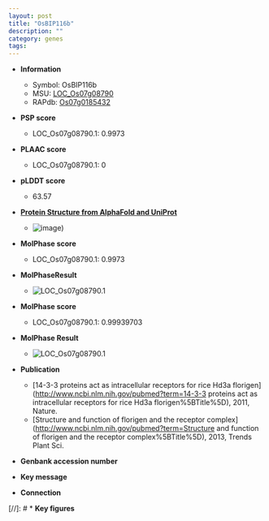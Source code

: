 ```yaml
---
layout: post
title: "OsBIP116b"
description: ""
category: genes
tags: 
---
```


* **Information**  
    + Symbol: OsBIP116b  
    + MSU: [LOC_Os07g08790](http://rice.plantbiology.msu.edu/cgi-bin/ORF_infopage.cgi?orf=LOC_Os07g08790)  
    + RAPdb: [Os07g0185432](http://rapdb.dna.affrc.go.jp/viewer/gbrowse_details/irgsp1?name=Os07g0185432)  

* **PSP score**  
    + LOC_Os07g08790.1: 0.9973 

* **PLAAC score**  
    + LOC_Os07g08790.1: 0 

* **pLDDT score**
    + 63.57

* **[Protein Structure from AlphaFold and UniProt](https://www.uniprot.org/uniprotkb/A0A0P0X365/entry#structure)**
    + ![image](https://ricepsp.github.io/images/A/AF-A0A0P0X365-F1.png))

* **MolPhase score**
    + LOC_Os07g08790.1: 0.9973

* **MolPhaseResult**
    + ![LOC_Os07g08790.1](https://ricepsp.github.io/pictures/LOC_Os07g/LOC_Os07g08790.1.png)

* **MolPhase score**
    + LOC_Os07g08790.1: 0.99939703

* **MolPhase Result**
    + ![LOC_Os07g08790.1](https://304243504.github.io/Pictures/LOC_Os07g/LOC_Os07g08790.1.png)

* **Publication**  
    + [14-3-3 proteins act as intracellular receptors for rice Hd3a florigen](http://www.ncbi.nlm.nih.gov/pubmed?term=14-3-3 proteins act as intracellular receptors for rice Hd3a florigen%5BTitle%5D), 2011, Nature.
    + [Structure and function of florigen and the receptor complex](http://www.ncbi.nlm.nih.gov/pubmed?term=Structure and function of florigen and the receptor complex%5BTitle%5D), 2013, Trends Plant Sci.

* **Genbank accession number**  

* **Key message**  

* **Connection**  

[//]: # * **Key figures**  


